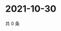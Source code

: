 # 2021-10-30

共 0 条

<!-- BEGIN WEIBO -->
<!-- 最后更新时间 Sat Oct 30 2021 05:07:39 GMT+0800 (China Standard Time) -->

<!-- END WEIBO -->
